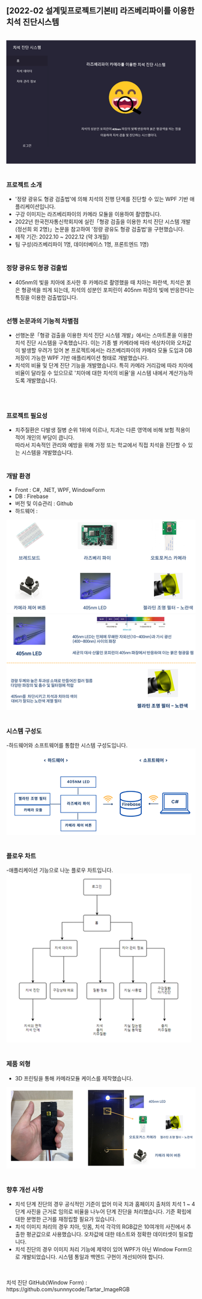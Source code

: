 ## [2022-02 설계및프로젝트기본II] 라즈베리파이를 이용한 치석 진단시스템
<br>
<div align="center">
  <img src="Images/image01.png">
</div>
<br>

### 프로젝트 소개
- '정량 광유도 형광 검출법'에 의해 치석의 진행 단계를 진단할 수 있는 WPF 기반 애플리케이션입니다.
- 구강 이미지는 라즈베리파이의 카메라 모듈을 이용하여 촬영합니다.
- 2022년 한국전자통신학회지에 실린「형광 검출을 이용한 치석 진단 시스템 개발(정선희 외 2명)」논문을 참고하여 '정량 광유도 형광 검출법'을 구현했습니다.
- 제작 기간: 2022.10 ~ 2022.12 (약 3개월)
- 팀 구성(라즈베리파이 1명, 데이터베이스 1명, 프론트엔드 1명)
  <br>
  <br>

### 정량 광유도 형광 검출법
- 405nm의 빛을 치아에 조사한 후 카메라로 촬영했을 때 치아는 파란색, 치석은 붉은 형광색을 띄게 되는데, 치석의 성분인 포피린이 405nm 파장의 빛에 반응한다는 특징을 이용한 검출법입니다.
  <br>
  <br>

### 선행 논문과의 기능적 차별점
- 선행논문「형광 검출을 이용한 치석 진단 시스템 개발」에서는 스마트폰을 이용한 치석 진단 시스템을 구축했습니다. 이는 기종 별 카메라에 따라 색상차이와 오차값이 발생할 우려가 있어 본 프로젝트에서는 라즈베리파이의 카메라 모듈 도입과 DB 저장이 가능한 WPF 기반 애플리케이션 형태로 개발했습니다.
- 치석의 비율 및 단계 진단 기능을 개발했습니다. 특히 카메라 거리감에 따라 치아에 비율이 달라질 수 있으므로 '치아에 대한 치석의 비율'을 시스템 내에서 계산가능하도록 개발했습니다.     
<br>
<br>

### 프로젝트 필요성
- 치주질환은 다발생 질병 순위 1위에 이르나, 치과는 다른 영역에 비해 보험 적용이 적어 개인의 부담이 큽니다.
  <br>따라서 지속적인 관리와 예방을 위해 가정 또는 학교에서 직접 치석을 진단할 수 있는 시스템을 개발했습니다.
  <br>
  <br>

   
### 개발 환경
- Front : C#, .NET, WPF, WindowForm
- DB : Firebase
- 버전 및 이슈관리 : Github
- 하드웨어 :
 <img src="Images/image10.png">
<img src="Images/image14.png">
<br>
<br>

### 시스템 구성도
-하드웨어와 소프트웨어를 통합한 시스템 구성도입니다.
<img src="Images/image11.png">
<br>
<br>

### 플로우 차트
-애플리케이션 기능으로 나눈 플로우 차트입니다.
<img src="Images/image13.png">
<br>
<br>

### 제품 외형
- 3D 프린팅을 통해 카메라모듈 케이스를 제작했습니다.
<img src="Images/image12.png">
<br>
<br>

### 향후 개선 사항
- 치석 단계 진단의 경우 공식적인 기준이 없어 미국 치과 홈페이지 출처의 치석 1 ~ 4 단계 사진을 근거로 임의로 비율을 나누어 단계 진단을 처리했습니다. 기준 확립에 대한 분명한 근거를 재정립할 필요가 있습니다.
- 치석 이미지 처리의 경우 치아, 잇몸, 치석 각각의 RGB값은 10여개의 사진에서 추출한 평균값으로 사용했습니다. 오차값에 대한 테스트와 정확한 데이터셋이 필요합니다.
- 치석 진단의 경우 이미지 처리 기능에 제약이 있어 WPF가 아닌 Window Form으로 개발되었습니다. 시스템 통일과 백엔드 구현이 개선되어야 합니다.
<br>
<br>
치석 진단 GitHub(Window Form) : https://github.com/sunnnycode/Tartar_ImageRGB

